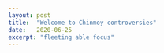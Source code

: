 ```yaml
---
layout: post
title:  "Welcome to Chinmoy controversies"
date:   2020-06-25
excerpt: "fleeting able focus"
---
```

